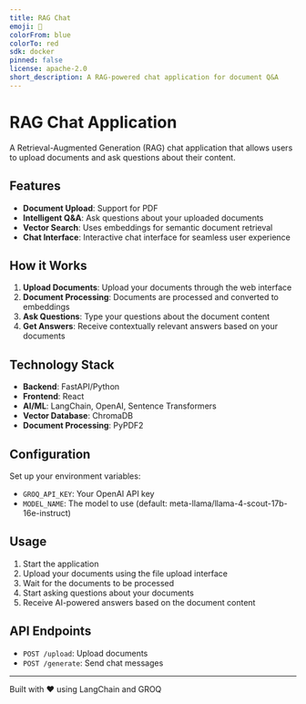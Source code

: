 ```yaml
---
title: RAG Chat
emoji: 🤖
colorFrom: blue
colorTo: red
sdk: docker
pinned: false
license: apache-2.0
short_description: A RAG-powered chat application for document Q&A
---
```


# RAG Chat Application

A Retrieval-Augmented Generation (RAG) chat application that allows users to upload documents and ask questions about their content.

## Features

- **Document Upload**: Support for PDF
- **Intelligent Q&A**: Ask questions about your uploaded documents
- **Vector Search**: Uses embeddings for semantic document retrieval
- **Chat Interface**: Interactive chat interface for seamless user experience

## How it Works

1. **Upload Documents**: Upload your documents through the web interface
2. **Document Processing**: Documents are processed and converted to embeddings
3. **Ask Questions**: Type your questions about the document content
4. **Get Answers**: Receive contextually relevant answers based on your documents

## Technology Stack

- **Backend**: FastAPI/Python
- **Frontend**: React
- **AI/ML**: LangChain, OpenAI, Sentence Transformers
- **Vector Database**: ChromaDB
- **Document Processing**: PyPDF2

## Configuration

Set up your environment variables:
- `GROQ_API_KEY`: Your OpenAI API key
- `MODEL_NAME`: The model to use (default: meta-llama/llama-4-scout-17b-16e-instruct)

## Usage

1. Start the application
2. Upload your documents using the file upload interface
3. Wait for the documents to be processed
4. Start asking questions about your documents
5. Receive AI-powered answers based on the document content

## API Endpoints

- `POST /upload`: Upload documents
- `POST /generate`: Send chat messages

---

Built with ❤️ using LangChain and GROQ